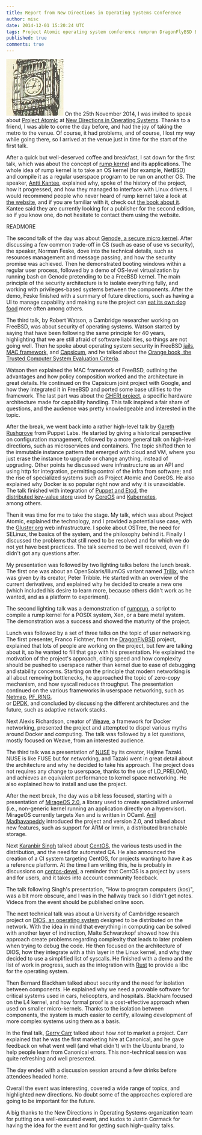 ```yaml
---
title: Report from New Directions in Operating Systems Conference
author: misc
date: 2014-12-01 15:20:24 UTC
tags: Project Atomic operating system conference rumprun DragonFlyBSD BSD CoreOS Puppet CentOS
published: true
comments: true
---
```


![](/images/blog/london.jpg) On the 25th November 2014, I was invited to speak about [Project Atomic](http://projectatomic.io) at [New Directions in Operating Systems](http://operatingsystems.io/). Thanks to a friend, I was able to come the day before, and had the joy of taking the metro to the venue. Of course, it had problems, and of course, I lost my way while going there, so I arrived at the venue just in time for the start of the first talk. 
 
After a quick but well-deserved coffee and breakfast, I sat down for the first talk, which was about the concept of [rump kernel](http://wiki.netbsd.org/rumpkernel/) and its applications. The whole idea of rump kernel is to take an OS kernel (for example, NetBSD) and compile it as a regular userspace program to be run on another OS. The speaker, [Antti Kantee](https://twitter.com/anttikantee), explained why, spoke of the history of the project, how it progressed, and how they  managed to interface with Linux drivers. I would recommend people who never heard of rump kernel take a look at [the website](http://rumpkernel.org/), and if you are familiar with it, check out [the book about it]( http://book.rumpkernel.org/). Kantee said they are currently looking for a publisher for the second edition, so if you know one, do not hesitate to contact them using the website. 

READMORE
 
The second talk of the day was about [Genode, a secure micro kernel](http://genode.org/). After discussing a few common trade-off in CS (such as ease of use vs security), the speaker, Norman Feske, dove into the technical details, such as resources management and message passing, and how the security promise was achieved. Then he demonstrated booting windows within a regular user process, followed by a demo of OS-level virtualization by running bash on Genode pretending to be a FreeBSD kernel. The main principle of the security architecture is to isolate everything fully, and working with privileges-based systems between the components. After the demo, Feske finished with a summary of future directions, such as having a UI to manage capability and making sure the project can [eat its own dog food](http://en.wikipedia.org/wiki/Eating_your_own_dog_food) more often among others. 
 
The third talk, by Robert Watson, a Cambridge researcher working on FreeBSD, was about security of operating systems. Watson started by saying that have been following the same principle for 40 years, highlighting that we are still afraid of software liabilities, so things are not going well. Then he spoke about operating system security in FreeBSD  [jails](https://www.freebsd.org/doc/handbook/jails.html), [MAC framework](https://www.freebsd.org/doc/handbook/mac.html), and [Capsicum](http://www.cl.cam.ac.uk/research/security/capsicum/freebsd.html), and he talked about the [Orange book, the Trusted Computer System Evaluation Criteria](https://en.wikipedia.org/wiki/Trusted_Computer_System_Evaluation_Criteria). 
 
Watson then explained the MAC framework of FreeBSD, outlining the advantages and how policy composition worked and the architecture in great details. He continued on the Capsicum joint project with Google, and how they integrated it in FreeBSD and ported some base utilities to the framework. The last part was about the [CHERI project](http://www.cl.cam.ac.uk/research/security/ctsrd/cheri/), a specific hardware architecture made for capability handling. This talk inspired a fair share of questions, and the audience was pretty knowledgeable and interested in the topic. 
 
After the break, we went back into a rather high-level talk by [Gareth Rushgrove](https://twitter.com/garethr) from Puppet Labs. He started by giving a historical perspective on configuration management, followed by a more general talk on high-level directions, such as microservices and containers. The topic shifted then to the immutable instance pattern that emerged with cloud and VM, where you just erase the instance to upgrade or change anything, instead of upgrading. Other points he discussed were infrastructure as an API and using http for integration, permitting control of the infra from software; and the rise of specialized systems such as Project Atomic and CoreOS. He also explained why Docker is so popular right now and why it is unavoidable. The talk finished with integration of [Puppet and Etcd](https://forge.puppetlabs.com/garethr/hiera_etcd), the  
[distributed key-value store](https://github.com/coreos/etcd) used by [CoreOS](https://coreos.com/) and [Kubernetes](https://github.com/googlecloudplatform/kubernetes),  
among others. 
 
Then it was time for me to take the stage. My talk, which was about Project Atomic, explained the technology, and I provided a potential use case, with the [Gluster.org](http://www.gluster.org/) web infrastructure. I spoke about OSTree, the need for SELinux, the basics of the system, and the philosophy behind it. Finally I discussed the problems that still need to be resolved and for which we do not yet have best practices. The talk seemed to be well received, even if I didn't got any questions after. 
 
My presentation was followed by two lighting talks before the lunch break. The first one was about an OpenSolaris/IllumOS variant named [Trillix](trillix.org ), which was given by its creator, Peter Tribble. He started with an overview of the current derivatives, and explained why he decided to create a new one (which included his desire to learn more, because others didn't work as he wanted, and as a platform to experiment).  
 
The second lighting talk was a demonstration of [rumprun](https://github.com/rumpkernel/rumprun-posix/), a script to compile a rump kernel for a POSIX system, Xen, or a bare metal system. The demonstration was a success and showed the maturity of the project. 
 
Lunch was followed by a set of three talks on the topic of user networking. The first presenter, Franco Fichtner, from the [DragonFlyBSD](http://www.dragonflybsd.org/) project, explained that lots of people are working on the project, but few are talking about it, so he wanted to fill that gap with his presentation. He explained the motivation of the project's approach, citing speed and how complexity should be pushed to userspace rather than kernel due to ease of debugging and stability concerns. Starting on the principle that modern networking is all about removing bottlenecks, he approached the topic of zero-copy mechanism, and how syscall reduces throughput. The presentation continued on the various frameworks in userspace networking, such as [Netmap](https://code.google.com/p/netmap/), [PF_RING](http://www.ntop.org/products/pf_ring/),  
or [DPDK](http://dpdk.org/), and concluded by discussing the different architectures and the future, such as adaptive network stacks. 
 
Next Alexis Richardson, creator of [Weave](https://github.com/zettio/weave), a framework for Docker networking, presented the project and attempted to dispel various myths around Docker and computing. The talk was followed by a lot questions, mostly focused on Weave, from an interested audience. 
 
The third talk was a presentation of [NUSE](https://github.com/libos-nuse/net-next-nuse) by its creator, Hajime Tazaki. NUSE is like FUSE but for networking, and Tazaki went in great detail about the architecture and why he decided to take his approach. The project does not requires any change to userspace, thanks to the use of LD_PRELOAD, and achieves an equivalent performance to kernel space networking. He also explained how to install and use the project. 
 
After the next break, the day was a bit less focused, starting with a presentation of [MirageOS 2.0](http://www.openmirage.org/), a library used to create specialized unikernel (i.e., non-generic kernel running an application directly on a hypervisor).  
MirageOS currently targets Xen and is written in OCaml. [Anil Madhavapeddy](https://twitter.com/avsm) introduced the project and version 2.0, and talked about new features, such as support for ARM or Irmin, a distributed branchable storage.  
 
Next [Karanbir Singh](https://twitter.com/kbsingh) talked about [CentOS](http://centos.org), the various tests used in the distribution, and the need for automated QA. He also announced the creation of a CI system targeting CentOS, for projects wanting to have it as a reference platform. At the time I am writing this, he is probably in discussions on [centos-devel](http://lists.centos.org/mailman/listinfo/centos-devel), a reminder that CentOS is a project by users and for users, and it takes into account community feedback. 
 
The talk following Singh's presentation, "How to program computers (kos)", was a bit more obscure, and I was in the hallway track so I didn't get notes. Videos from the event should be published online soon.
 
The next technical talk was about a University of Cambridge research project on [DIOS, an operating system](http://www.cl.cam.ac.uk/~ms705/research/dios/) designed to be distributed on the network. With the idea in mind that everything in computing can be solved with another layer of indirection, Malte Schwarzkopf showed how this approach create problems regarding complexity that leads to later problem when trying to debug the code. He then focused on the architecture of DIOS, how they integrate with a thin layer in the Linux kernel, and why they decided to use a simplified list of syscalls. He finished with a demo and the list of work in progress, such as the integration with [Rust](http://www.rust-lang.org/) to provide a libc for the operating system. 
 
Then Bernard Blackham talked about security and the need for isolation between components. He explained why we need a provable software for critical systems used in cars, helicopters, and hospitals. Blackham focused on the L4 kernel, and how formal proof is a cost-effective approach when used on smaller micro-kernels. Thanks to the isolation between components, the system is much easier to certify, allowing development of more complex systems using them as a basis. 
 
In the final talk, [Gerry Carr](https://twitter.com/gerrycarr) talked about how *not* to market a project. Carr explained that he was the first marketing hire at Canonical, and he gave feedback on what went well (and what didn't) with the Ubuntu brand, to help people learn from Canonical errors. This non-technical session was quite refreshing and well presented. 
 
The day ended with a discussion session around a few drinks before attendees headed home. 

Overall the event was interesting, covered a wide range of topics, and highlighted new directions. No doubt some of the approaches explored are going to be important for the future. 
 
A big thanks to the New Directions in Operating Systems organization team for putting on a well-executed event, and kudos to Justin Cormack for having the idea for the event and for getting such high-quality talks.
